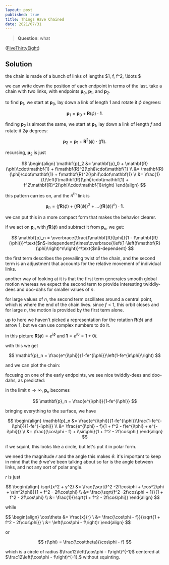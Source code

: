 ```yaml
---
layout: post
published: true
title: Things Have Chained
date: 2021/07/31
---
```


>**Question**: what 

<!--more-->

([FiveThirtyEight](URL))

## Solution

the chain is made of a bunch of links of lengths $1, f, f^2, \ldots $

we can write down the position of each endpoint in terms of the last. take a chain with two links, with endpoints $\mathbf{p}_0,$ $\mathbf{p}_1,$ and $\mathbf{p}_2.$ 

to find $\mathbf{p}_1,$ we start at $\mathbf{p}_0,$ lay down a link of length $1$ and rotate it $\phi$ degrees: 

$$
\mathbf{p}_1 = \mathbf{p}_0 + \mathbf{R}(\phi)\cdot \mathbf{1}.
$$

finding $\mathbf{p}_2$ is almost the same, we start at $\mathbf{p}_1,$ lay down a link of length $f$ and rotate it $2\phi$ degrees:  

$$
\mathbf{p}_2 = \mathbf{p}_1 + \mathbf{R}^2(\phi)\cdot \left(f\mathbf{1}\right).
$$

recursing, $\mathbf{p}_2$ is just

$$
\begin{align}
\mathbf{p}_2 &= \mathbf{p}_0 + \mathbf{R}(\phi)\cdot\mathbf{1} + f\mathbf{R}^2(\phi)\cdot\mathbf{1} \\
&= \mathbf{R}(\phi)\cdot\mathbf{1} + f\mathbf{R}^2(\phi)\cdot\mathbf{1} \\
&= \frac{1}{f}\left(f\mathbf{R}(\phi)\cdot\mathbf{1} + f^2\mathbf{R}^2(\phi)\cdot\mathbf{1}\right)
\end{align}
$$

this pattern carries on, and the $n^\text{th}$ link is

$$
\mathbf{p}_n =  \left(f\mathbf{R}(\phi) + \left(f\mathbf{R}(\phi)\right)^2 + \ldots \left(f\mathbf{R}(\phi)\right)^n\right)\cdot \mathbf{1}.
$$

we can put this in a more compact form that makes the behavior clearer.

if we act on $\mathbf{p}_n$ with $f\mathbf{R}(\phi)$ and subtract it from $\mathbf{p}_n,$ we get:

$$
\mathbf{p}_n = \overbrace{\frac{f\mathbf{R}(\phi)}{1 - f\mathbf{R}(\phi)}}^\text{$n$-independent}\times\overbrace{\left(1-\left(f\mathbf{R}(\phi)\right)^n\right)}^\text{$n$-dependent}
$$

the first term describes the prevailing twist of the chain, and the second term is an adjustment that accounts for the relative movement of individual links. 

another way of looking at it is that the first term generates smooth global motion whereas we expect the second term to provide interesting twiddly-dees and doo-dahs for smaller values of $n.$

for large values of $n,$ the second term oscillates around a central point, which is where the end of the chain lives. since $f < 1,$ this orbit closes and for large $n,$ the motion is provided by the first term alone.

up to here we haven't picked a representation for the rotation $\mathbf{R}(\phi)$ and arrow $\mathbf{1},$ but we can use complex numbers to do it.

in this picture $\mathbf{R}(\phi) = e^{i\phi}$ and $\mathbf{1} = e^{i0} = 1 + 0i.$

with this we get

$$
\mathbf{p}_n = \frac{e^{i\phi}}{1-fe^{i\phi}}\left(1-fe^{in\phi}\right)
$$

and we can plot the chain:

<plot of chain>

focusing on one of the early endpoints, we see nice twiddly-dees and doo-dahs, as predicted:

<plot of early endpoint>

in the limit $n\rightarrow \infty,$ $\mathbf{p}_n$ becomes 

$$
\mathbf{p}_n = \frac{e^{i\phi}}{1-fe^{i\phi}}
$$

bringing everything to the surface, we have

$$
\begin{align}
\mathbf{p}_n &= \frac{e^{i\phi}}{1-fe^{i\phi}}\frac{1-fe^{-i\phi}}{1-fe^{-i\phi}} \\
&= \frac{e^{i\phi} - f}{1 + f^2 - f(e^{i\phi} + e^{-i\phi})} \\
&= \frac{(\cos\phi - f) + i\sin\phi}{1 + f^2 - 2f\cos\phi}
\end{align}
$$

if we squint, this looks like a circle, but let's put it in polar form.

we need the magnitude $r$ and the angle this makes $\theta.$ it's important to keep in mind that the $\phi$ we've been talking about so far is the angle between links, and not any sort of polar angle.

$r$ is just

$$
\begin{align}
\sqrt{x^2 + y^2} &= \frac{\sqrt{f^2 -2f\cos\phi + \cos^2\phi + \sin^2\phi}}{1 + f^2 - 2f\cos\phi} \\
&= \frac{\sqrt{f^2 -2f\cos\phi + 1}}{1 + f^2 - 2f\cos\phi} \\
&= \frac{1}{\sqrt{1 + f^2 - 2f\cos\phi}}
\end{align}
$$

while 

$$
\begin{align}
\cos\theta &= \frac{x}{r} \\
&= \frac{\cos\phi - f}}{\sqrt{1 + f^2 - 2f\cos\phi}} \\
&= \left(\cos\phi - f\right)r
\end{align}
$$

or

$$ r(\phi) = \frac{\cos\theta}{\cos\phi - f} $$

which is a circle of radius $\frac12\left(\cos\phi - f\right)^{-1}$ centered at $\frac12\left(\cos\phi - f\right)^{-1},$ without squinting. 

<br>
